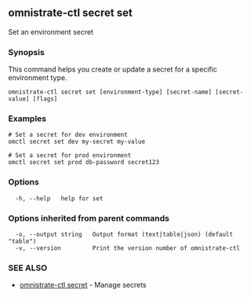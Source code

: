 ## omnistrate-ctl secret set

Set an environment secret

### Synopsis

This command helps you create or update a secret for a specific environment type.

```
omnistrate-ctl secret set [environment-type] [secret-name] [secret-value] [flags]
```

### Examples

```
# Set a secret for dev environment
omctl secret set dev my-secret my-value

# Set a secret for prod environment
omctl secret set prod db-password secret123
```

### Options

```
  -h, --help   help for set
```

### Options inherited from parent commands

```
  -o, --output string   Output format (text|table|json) (default "table")
  -v, --version         Print the version number of omnistrate-ctl
```

### SEE ALSO

* [omnistrate-ctl secret](omnistrate-ctl_secret.md)	 - Manage secrets

